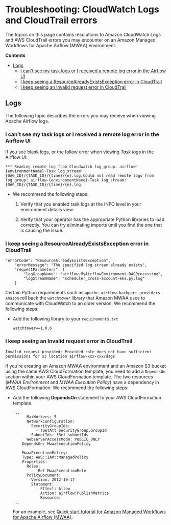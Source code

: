# Troubleshooting: CloudWatch Logs and CloudTrail errors<a name="t-cloudwatch-cloudtrail-logs"></a>

The topics on this page contains resolutions to Amazon CloudWatch Logs and AWS CloudTrail errors you may encounter on an Amazon Managed Workflows for Apache Airflow \(MWAA\) environment\.

**Contents**
+ [Logs](#troubleshooting-view-logs)
  + [I can’t see my task logs or I received a remote log error in the Airflow UI](#t-task-logs)
  + [I keep seeing a ResourceAlreadyExistsException error in CloudTrail](#t-cloudtrail)
  + [I keep seeing an Invalid request error in CloudTrail](#t-cloudtrail-bucket)

## Logs<a name="troubleshooting-view-logs"></a>

The following topic describes the errors you may receive when viewing Apache Airflow logs\.

### I can’t see my task logs or I received a remote log error in the Airflow UI<a name="t-task-logs"></a>

If you see blank logs, or the follow error when viewing *Task logs* in the Airflow UI:

```
*** Reading remote log from Cloudwatch log_group: airflow-{environmentName}-Task log_stream: {DAG_ID}/{TASK_ID}/{time}/{n}.log.Could not read remote logs from log_group: airflow-{environmentName}-Task log_stream: {DAG_ID}/{TASK_ID}/{time}/{n}.log.
```
+ We recommend the following steps:

  1. Verify that you enabled task logs at the INFO level in your environment details view\.

  1. Verify that your operator has the appropriate Python libraries to load correctly\. You can try eliminating imports until you find the one that is causing the issue\.

### I keep seeing a ResourceAlreadyExistsException error in CloudTrail<a name="t-cloudtrail"></a>

```
"errorCode": "ResourceAlreadyExistsException",
    "errorMessage": "The specified log stream already exists",
    "requestParameters": {
        "logGroupName": "airflow-MyAirflowEnvironment-DAGProcessing",
        "logStreamName": "scheduler_cross-account-eks.py.log"
    }
```

Certain Python requirements such as `apache-airflow-backport-providers-amazon` roll back the `watchtower` library that Amazon MWAA uses to communicate with CloudWatch to an older version\. We recommend the following steps:
+ Add the following library to your `requirements.txt`

  ```
  watchtower==1.0.6
  ```

### I keep seeing an Invalid request error in CloudTrail<a name="t-cloudtrail-bucket"></a>

```
Invalid request provided: Provided role does not have sufficient permissions for s3 location airflow-xxx-xxx/dags
```

If you're creating an Amazon MWAA environment and an Amazon S3 bucket using the same AWS CloudFormation template, you need to add a `DependsOn` section within your AWS CloudFormation template\. The two resources \(*MWAA Environment* and *MWAA Execution Policy*\) have a dependency in AWS CloudFormation\. We recommend the following steps:
+ Add the following **DependsOn** statement to your AWS CloudFormation template\.

  ```
  ...
        MaxWorkers: 5
        NetworkConfiguration:
          SecurityGroupIds:
            - !GetAtt SecurityGroup.GroupId
          SubnetIds: !Ref subnetIds
        WebserverAccessMode: PUBLIC_ONLY
      DependsOn: MwaaExecutionPolicy
  
      MwaaExecutionPolicy:
      Type: AWS::IAM::ManagedPolicy
      Properties:
        Roles:
          - !Ref MwaaExecutionRole
        PolicyDocument:
          Version: 2012-10-17
          Statement:
            - Effect: Allow
              Action: airflow:PublishMetrics
              Resource:
  ...
  ```

  For an example, see [Quick start tutorial for Amazon Managed Workflows for Apache Airflow \(MWAA\)](quick-start.md)\.